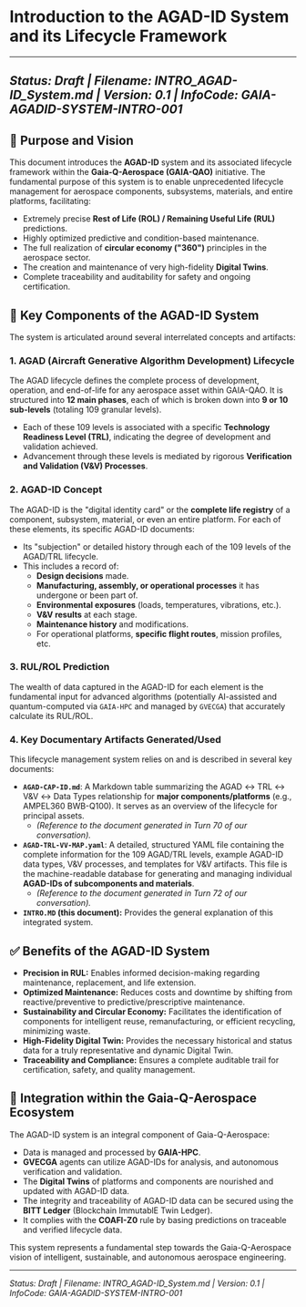 # Introduction to the AGAD-ID System and its Lifecycle Framework

---
*Status: Draft | Filename: INTRO_AGAD-ID_System.md | Version: 0.1 | InfoCode: GAIA-AGADID-SYSTEM-INTRO-001*
---

## 🎯 Purpose and Vision

This document introduces the **AGAD-ID** system and its associated lifecycle framework within the **Gaia-Q-Aerospace (GAIA-QAO)** initiative. The fundamental purpose of this system is to enable unprecedented lifecycle management for aerospace components, subsystems, materials, and entire platforms, facilitating:

* Extremely precise **Rest of Life (ROL) / Remaining Useful Life (RUL)** predictions.
* Highly optimized predictive and condition-based maintenance.
* The full realization of **circular economy ("360")** principles in the aerospace sector.
* The creation and maintenance of very high-fidelity **Digital Twins**.
* Complete traceability and auditability for safety and ongoing certification.

## 🧩 Key Components of the AGAD-ID System

The system is articulated around several interrelated concepts and artifacts:

### 1. AGAD (Aircraft Generative Algorithm Development) Lifecycle

The AGAD lifecycle defines the complete process of development, operation, and end-of-life for any aerospace asset within GAIA-QAO. It is structured into **12 main phases**, each of which is broken down into **9 or 10 sub-levels** (totaling 109 granular levels).

* Each of these 109 levels is associated with a specific **Technology Readiness Level (TRL)**, indicating the degree of development and validation achieved.
* Advancement through these levels is mediated by rigorous **Verification and Validation (V&V) Processes**.

### 2. AGAD-ID Concept

The AGAD-ID is the "digital identity card" or the **complete life registry** of a component, subsystem, material, or even an entire platform. For each of these elements, its specific AGAD-ID documents:

* Its "subjection" or detailed history through each of the 109 levels of the AGAD/TRL lifecycle.
* This includes a record of:
    * **Design decisions** made.
    * **Manufacturing, assembly, or operational processes** it has undergone or been part of.
    * **Environmental exposures** (loads, temperatures, vibrations, etc.).
    * **V&V results** at each stage.
    * **Maintenance history** and modifications.
    * For operational platforms, **specific flight routes**, mission profiles, etc.

### 3. RUL/ROL Prediction

The wealth of data captured in the AGAD-ID for each element is the fundamental input for advanced algorithms (potentially AI-assisted and quantum-computed via `GAIA-HPC` and managed by `GVECGA`) that accurately calculate its RUL/ROL.

### 4. Key Documentary Artifacts Generated/Used

This lifecycle management system relies on and is described in several key documents:

* **`AGAD-CAP-ID.md`**: A Markdown table summarizing the AGAD ↔ TRL ↔ V&V ↔ Data Types relationship for **major components/platforms** (e.g., AMPEL360 BWB-Q100). It serves as an overview of the lifecycle for principal assets.
    * *(Reference to the document generated in Turn 70 of our conversation).*
* **`AGAD-TRL-VV-MAP.yaml`**: A detailed, structured YAML file containing the complete information for the 109 AGAD/TRL levels, example AGAD-ID data types, V&V processes, and templates for V&V artifacts. This file is the machine-readable database for generating and managing individual **AGAD-IDs of subcomponents and materials**.
    * *(Reference to the document generated in Turn 72 of our conversation).*
* **`INTRO.MD` (this document):** Provides the general explanation of this integrated system.

## ✅ Benefits of the AGAD-ID System

* **Precision in RUL:** Enables informed decision-making regarding maintenance, replacement, and life extension.
* **Optimized Maintenance:** Reduces costs and downtime by shifting from reactive/preventive to predictive/prescriptive maintenance.
* **Sustainability and Circular Economy:** Facilitates the identification of components for intelligent reuse, remanufacturing, or efficient recycling, minimizing waste.
* **High-Fidelity Digital Twin:** Provides the necessary historical and status data for a truly representative and dynamic Digital Twin.
* **Traceability and Compliance:** Ensures a complete auditable trail for certification, safety, and quality management.

## 🔗 Integration within the Gaia-Q-Aerospace Ecosystem

The AGAD-ID system is an integral component of Gaia-Q-Aerospace:

* Data is managed and processed by **GAIA-HPC**.
* **GVECGA** agents can utilize AGAD-IDs for analysis, and autonomous verification and validation.
* The **Digital Twins** of platforms and components are nourished and updated with AGAD-ID data.
* The integrity and traceability of AGAD-ID data can be secured using the **BITT Ledger** (Blockchain ImmutablE Twin Ledger).
* It complies with the **COAFI-Z0** rule by basing predictions on traceable and verified lifecycle data.

This system represents a fundamental step towards the Gaia-Q-Aerospace vision of intelligent, sustainable, and autonomous aerospace engineering.

---
*Status: Draft | Filename: INTRO_AGAD-ID_System.md | Version: 0.1 | InfoCode: GAIA-AGADID-SYSTEM-INTRO-001*
